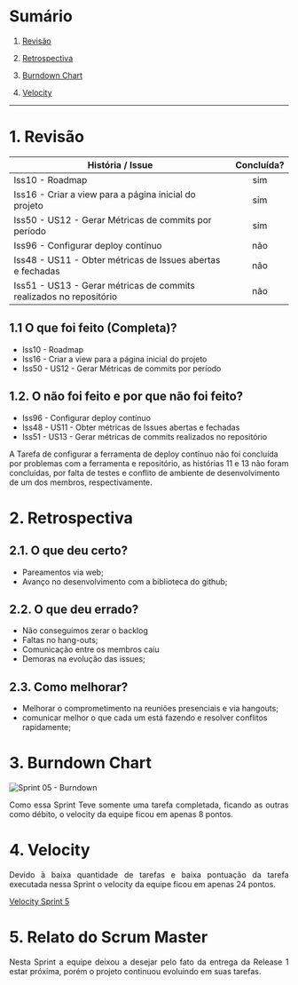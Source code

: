 # Sumário

1. [Revisão](#1-revisão)

2. [Retrospectiva](#2-retrospectiva)

3. [Burndown Chart](#3-burndown-chart)

4. [Velocity](#4-velocity)

---

# 1. Revisão

| História / Issue | Concluída? |
| -------- | :----: |
| Iss10 - Roadmap | sim |
| Iss16 - Criar a view para a página inicial do projeto | sim |
| Iss50 - US12 - Gerar Métricas de commits por período | sim |
| Iss96 - Configurar deploy contínuo | não |
| Iss48 - US11 - Obter métricas de Issues abertas e fechadas | não |
| Iss51 - US13 - Gerar métricas de commits realizados no repositório | não |

## 1.1 O que foi feito (Completa)?
 * Iss10 - Roadmap
 * Iss16 - Criar a view para a página inicial do projeto
 * Iss50 - US12 - Gerar Métricas de commits por período

## 1.2. O não foi feito e por que não foi feito?

* Iss96 - Configurar deploy contínuo
* Iss48 - US11 - Obter métricas de Issues abertas e fechadas
* Iss51 - US13 - Gerar métricas de commits realizados no repositório

A Tarefa de configurar a ferramenta de deploy contínuo não foi concluída por problemas com a ferramenta e repositório, as histórias 11 e 13 não foram concluídas, por falta de testes e conflito de ambiente de desenvolvimento de um dos membros, respectivamente.

# 2. Retrospectiva

## 2.1. O que deu certo?  

* Pareamentos via web;
* Avanço no desenvolvimento com a biblioteca do github;


## 2.2. O que deu errado? 

* Não conseguimos zerar o backlog
* Faltas no hang-outs;
* Comunicação entre os membros caiu
* Demoras na evolução das issues;


## 2.3. Como melhorar?

* Melhorar o comprometimento na reuniões presenciais e via hangouts;
* comunicar melhor o que cada um está fazendo e resolver conflitos rapidamente;

# 3. Burndown Chart
![Sprint 05 - Burndown](https://i.imgur.com/D94R99y.png)

<p align = "justify">Como essa Sprint Teve somente uma tarefa completada, ficando as outras como débito, o velocity da equipe ficou em apenas 8 pontos.</p>



# 4. Velocity
<p align = "justify">Devido à baixa quantidade de tarefas e baixa pontuação da tarefa executada nessa Sprint o velocity da equipe ficou em apenas 24 pontos.

[Velocity Sprint 5](https://github.com/fga-gpp-mds/2018.1-Cardinals/pulls#reports?report=velocity&milestones:not=3203197,3203199,3203215,3216818,3236714)

</p>

# 5. Relato do Scrum Master
<p align = "justify">Nesta Sprint a equipe deixou a desejar pelo fato da entrega da Release 1 estar próxima, porém o projeto continuou evoluindo em suas tarefas.</p>
